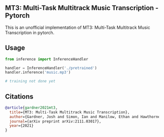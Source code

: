 ## MT3: Multi-Task Multitrack Music Transcription - Pytorch

This is an unofficial implementation of MT3: Multi-Task Multitrack Music Transcription in pytorch.

## Usage

```python
from inference import InferenceHandler

handler = InferenceHandler('./pretrained')
handler.inference('music.mp3')
```

```python
# training not done yet
```

## Citations

```bibtex
@article{gardner2021mt3,
  title={MT3: Multi-Task Multitrack Music Transcription},
  author={Gardner, Josh and Simon, Ian and Manilow, Ethan and Hawthorne, Curtis and Engel, Jesse},
  journal={arXiv preprint arXiv:2111.03017},
  year={2021}
}
```